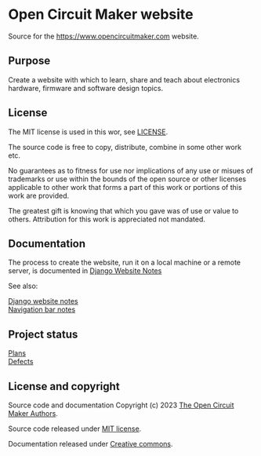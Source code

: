 # Open Circuit Maker website

Source for the https://www.opencircuitmaker.com website.

## Purpose

Create a website with which to learn, share and teach about electronics hardware, firmware and software design topics.

## License

The MIT license is used in this wor, see [LICENSE](LICENSE).

The source code is free to copy, distribute, combine in some other work etc.

No guarantees as to fitness for use nor implications of any use or misues of trademarks or use within the bounds of the open source or other licenses applicable to other work that forms a part of this work or portions of this work are provided.

The greatest gift is knowing that which you gave was of use or value to others. Attribution for this work is appreciated not mandated.

## Documentation

The process to create the website, run it on a local machine or a remote server, is documented in [Django Website Notes](./django-website-notes/README.md)

See also:

[Django website notes](./django-website-notes/README.md)<br>
[Navigation bar notes](./django-website-notes/navbar.md)<br>

## Project status

[Plans](plans.md)<br>
[Defects](defects.md)


## License and copyright

Source code and documentation Copyright (c) 2023 [The Open Circuit Maker Authors](https://github.com/david-ocm/opencircuitmaker-website/graphs/contributors). 

Source code released under [MIT license](https://github.com/david-ocm/opencircuitmaker-website/blob/main/LICENSE).

Documentation released under [Creative commons](https://creativecommons.org/licenses/by/3.0/).



